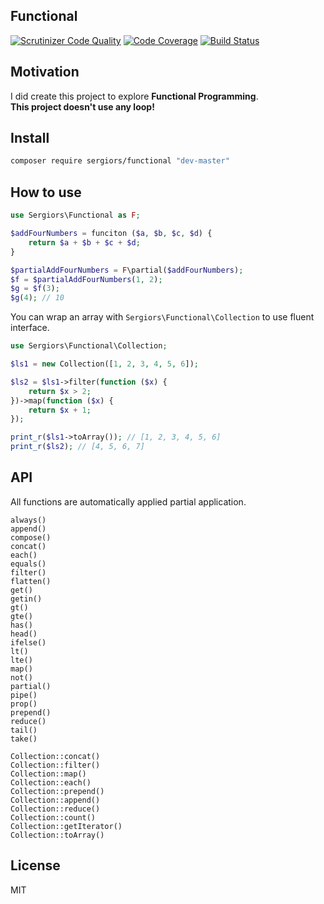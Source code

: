 Functional
----------
[![Scrutinizer Code Quality](https://scrutinizer-ci.com/g/sergiors/functional/badges/quality-score.png?b=master)](https://scrutinizer-ci.com/g/sergiors/functional/?branch=master)
[![Code Coverage](https://scrutinizer-ci.com/g/sergiors/functional/badges/coverage.png?b=master)](https://scrutinizer-ci.com/g/sergiors/functional/?branch=master)
[![Build Status](https://scrutinizer-ci.com/g/sergiors/functional/badges/build.png?b=master)](https://scrutinizer-ci.com/g/sergiors/functional/build-status/master)

Motivation
----------
I did create this project to explore **Functional Programming**.  
**This project doesn't use any loop!**

Install
-------

```bash
composer require sergiors/functional "dev-master"
```

How to use
----------
```php
use Sergiors\Functional as F;

$addFourNumbers = funciton ($a, $b, $c, $d) {
    return $a + $b + $c + $d;
}

$partialAddFourNumbers = F\partial($addFourNumbers);
$f = $partialAddFourNumbers(1, 2);
$g = $f(3);
$g(4); // 10
```

You can wrap an array with `Sergiors\Functional\Collection` to use fluent interface.

```php
use Sergiors\Functional\Collection;

$ls1 = new Collection([1, 2, 3, 4, 5, 6]);

$ls2 = $ls1->filter(function ($x) {
    return $x > 2;
})->map(function ($x) {
    return $x + 1;
});

print_r($ls1->toArray()); // [1, 2, 3, 4, 5, 6]
print_r($ls2); // [4, 5, 6, 7]
```

API
---

All functions are automatically applied partial application.

```
always()
append()
compose()
concat()
each()
equals()
filter()
flatten()
get()
getin()
gt()
gte()
has()
head()
ifelse()
lt()
lte()
map()
not()
partial()
pipe()
prop()
prepend()
reduce()
tail()
take()
```


```
Collection::concat()
Collection::filter()
Collection::map()
Collection::each()
Collection::prepend()
Collection::append()
Collection::reduce()
Collection::count()
Collection::getIterator()
Collection::toArray()
```

License
-------
MIT

